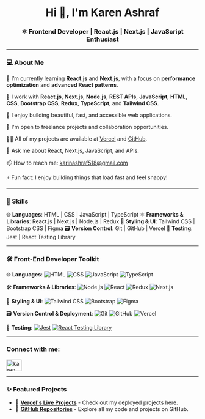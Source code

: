 <h1 align="center">Hi 👋, I'm Karen Ashraf</h1>
<h3 align="center">⚛️ Frontend Developer | React.js | Next.js | JavaScript Enthusiast</h3>

---

### 💻 About Me

🌱 I’m currently learning **React.js** and **Next.js**, with a focus on **performance optimization** and **advanced React patterns**.

💼 I work with **React.js**, **Next.js**, **Node.js**, **REST APIs**, **JavaScript**, **HTML**, **CSS**, **Bootstrap CSS**, **Redux**, **TypeScript**, and **Tailwind CSS**.

🧠 I enjoy building beautiful, fast, and accessible web applications.

🚀 I'm open to freelance projects and collaboration opportunities.

👨‍💻 All of my projects are available at [Vercel](https://vercel.com/karen-programmer-projects) and [GitHub](https://github.com/KarenAshraf374).

💬 Ask me about React, Next.js, JavaScript, and APIs.

📫 How to reach me: karinashraf518@gmail.com

⚡ Fun fact: I enjoy building things that load fast and feel snappy!

---

### 🚀 Skills

🌐 **Languages**: HTML | CSS | JavaScript | TypeScript
⚛️ **Frameworks & Libraries**: React.js | Next.js | Node.js | Redux
🎨 **Styling & UI**: Tailwind CSS | Bootstrap CSS | Figma
🗃️ **Version Control**: Git | GitHub | Vercel
🧪 **Testing**: Jest | React Testing Library

---

### 🛠️ Front-End Developer Toolkit

🌐 **Languages**:
![HTML](https://img.shields.io/badge/-HTML5-E34F26?style=flat-square&logo=html5&logoColor=white)
![CSS](https://img.shields.io/badge/-CSS3-1572B6?style=flat-square&logo=css3)
![JavaScript](https://img.shields.io/badge/-JavaScript-F7DF1E?style=flat-square&logo=javascript&logoColor=black)
![TypeScript](https://img.shields.io/badge/-TypeScript-3178C6?style=flat-square&logo=typescript&logoColor=white)

🛠️ **Frameworks & Libraries**:
![Node.js](https://img.shields.io/badge/-Node.js-339933?style=flat-square&logo=node.js&logoColor=white)
![React](https://img.shields.io/badge/-React-61DAFB?style=flat-square&logo=react&logoColor=white)
![Redux](https://img.shields.io/badge/-Redux-764ABC?style=flat-square&logo=redux&logoColor=white)
![Next.js](https://img.shields.io/badge/-Next.js-000000?style=flat-square&logo=next.js)

🎨 **Styling & UI**:
![Tailwind CSS](https://img.shields.io/badge/-TailwindCSS-38B2AC?style=flat-square&logo=tailwind-css&logoColor=white)
![Bootstrap](https://img.shields.io/badge/-Bootstrap-563D7C?style=flat-square&logo=bootstrap&logoColor=white)
![Figma](https://img.shields.io/badge/-Figma-F24E1E?style=flat-square&logo=figma&logoColor=white)

🗃️ **Version Control & Deployment**:
![Git](https://img.shields.io/badge/-Git-F05032?style=flat-square&logo=git&logoColor=white)
![GitHub](https://img.shields.io/badge/-GitHub-181717?style=flat-square&logo=github)
![Vercel](https://img.shields.io/badge/-Vercel-000000?style=flat-square&logo=vercel&logoColor=white)

🧪 **Testing**:
[![Jest](https://img.shields.io/badge/Jest-C21325?style=flat&logo=jest&logoColor=white)](https://jestjs.io)
[![React Testing Library](https://img.shields.io/badge/Testing%20Library-FF4154?style=flat&logo=testing-library&logoColor=white)](https://testing-library.com/docs/react-testing-library/intro/)

---

<h3 align="left">Connect with me:</h3>
<p align="left">
<a href="https://linkedin.com/in/karen ashraf" target="blank"><img align="center" src="https://raw.githubusercontent.com/rahuldkjain/github-profile-readme-generator/master/src/images/icons/Social/linked-in-alt.svg" alt="karen ashraf" height="30" width="40" /></a>
</p>

---

### ✨ Featured Projects

* 🔗 [**Vercel's Live Projects**](https://vercel.com/karen-programmer-projects) - Check out my deployed projects here.
* 🔗 [**GitHub Repositories**](https://github.com/KarinAshraf500?tab=repositories) - Explore all my code and projects on GitHub.
